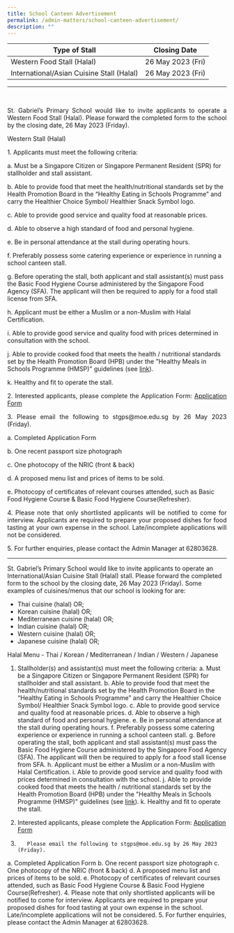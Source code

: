 ```yaml
---
title: School Canteen Advertisement
permalink: /admin-matters/school-canteen-advertisement/
description: ""
---
```

| Type of Stall | Closing Date |
| -------- | -------- |
| Western Food Stall (Halal)     | 26 May 2023 (Fri)     |
|International/Asian Cuisine Stall (Halal)|26 May 2023 (Fri)|

--------------
<br>
<p align="justify">
St. Gabriel’s Primary School would like to invite applicants to operate a Western Food Stall (Halal). Please forward the completed form to the school by the closing date, 26 May 2023 (Friday). </p>

Western Stall (Halal) <br>
<p align="justify">
1. Applicants must meet the following criteria: <br>

a. Must be a Singapore Citizen or Singapore Permanent Resident (SPR) for stallholder and stall assistant. <br>

b.	Able to provide food that meet the health/nutritional standards set by the Health Promotion Board in the “Healthy Eating in Schools Programme” and carry the Healthier Choice Symbol/ Healthier Snack Symbol logo. <br>

c.	Able to provide good service and quality food at reasonable prices. <br>

d.	Able to observe a high standard of food and personal hygiene. <br>

e.	Be in personal attendance at the stall during operating hours. <br>

f.	Preferably possess some catering experience or experience in running a school canteen stall. <br>

g.	Before operating the stall, both applicant and stall assistant(s) must pass the Basic Food Hygiene Course administered by the Singapore Food Agency (SFA). The applicant will then be required to apply for a food stall license from SFA. <br>

h.	Applicant must be either a Muslim or a non-Muslim with Halal Certification. <br>

i.	Able to provide good service and quality food with prices determined in consultation with the school. <br>

j.	Able to provide cooked food that meets the health / nutritional standards set by the Health Promotion Board (HPB) under the "Healthy Meals in Schools Programme (HMSP)" guidelines (see [link](https://www.hpb.gov.sg/schools/school-programmes/healthy-meals-in-schools-programme)). <br>

k.	Healthy and fit to operate the stall. <br> </p>
<p align="justify">
2. Interested applicants, please complete the Application Form:
<a href="https://drive.google.com/file/d/1riA6LFilvg3d26VNPBl-NSDfZCcEJEP4/view?usp=sharing">Application Form</a>

<br>
</p><p align="justify">
3.         Please email the following to stgps@moe.edu.sg by 26 May 2023 (Friday).<br>

a.	Completed Application Form<br>
	
b.	One recent passport size photograph<br>
	
c.	One photocopy of the NRIC (front &amp; back)<br>
	
d.	A proposed menu list and prices of items to be sold.<br>
	
e.	Photocopy of certificates of relevant courses attended, such as Basic Food Hygiene Course &amp; Basic Food Hygiene Course(Refresher).<br>
</p>
<p align="justify">
4.	Please note that only shortlisted applicants will be notified to come for interview. Applicants are required to prepare your proposed dishes for food tasting at your own expense in the school. Late/incomplete applications will not be considered.<br>
</p>
<p align="justify">
5.	For further enquiries, please contact the Admin Manager at 62803628.
</p>

-------------------

St. Gabriel’s Primary School would like to invite applicants to operate an International/Asian Cuisine Stall (Halal) stall. Please forward the completed form to the school by the closing date, 26 May 2023 (Friday).
Some examples of cuisines/menus that our school is looking for are:
-	Thai cuisine (halal) OR;
-	Korean cuisine (halal) OR;
-	Mediterranean cuisine (halal) OR;
-	Indian cuisine (halal) OR;
-	Western cuisine (halal) OR;
-	Japanese cuisine (halal) OR;


Halal Menu - Thai / Korean / Mediterranean / Indian / Western / Japanese

1. Stallholder(s) and assistant(s) must meet the following criteria:
a.	Must be a Singapore Citizen or Singapore Permanent Resident (SPR) for stallholder and stall assistant.
b.	Able to provide food that meet the health/nutritional standards set by the Health Promotion Board in the “Healthy Eating in Schools Programme” and carry the Healthier Choice Symbol/ Healthier Snack Symbol logo.
c.	Able to provide good service and quality food at reasonable prices.
d.	Able to observe a high standard of food and personal hygiene.
e.	Be in personal attendance at the stall during operating hours.
f.	Preferably possess some catering experience or experience in running a school canteen stall.
g.	Before operating the stall, both applicant and stall assistant(s) must pass the Basic Food Hygiene Course administered by the Singapore Food Agency (SFA). The applicant will then be required to apply for a food stall license from SFA.
h.	Applicant must be either a Muslim or a non-Muslim with Halal Certification.
i.	Able to provide good service and quality food with prices determined in consultation with the school.
j.	Able to provide cooked food that meets the health / nutritional standards set by the Health Promotion Board (HPB) under the "Healthy Meals in Schools Programme (HMSP)" guidelines (see [link](https://www.hpb.gov.sg/schools/school-programmes/healthy-meals-in-schools-programme)).
k.	Healthy and fit to operate the stall.

2. Interested applicants, please complete the Application Form:
<a href="https://drive.google.com/file/d/1riA6LFilvg3d26VNPBl-NSDfZCcEJEP4/view?usp=sharing">Application Form</a>

3.        Please email the following to stgps@moe.edu.sg by 26 May 2023 (Friday).
a.	Completed Application Form
b.	One recent passport size photograph
c.	One photocopy of the NRIC (front &amp; back)
d.	A proposed menu list and prices of items to be sold.
e.	Photocopy of certificates of relevant courses attended, such as Basic Food Hygiene Course &amp; Basic Food Hygiene Course(Refresher).
4.          Please note that only shortlisted applicants will be notified to come for interview. Applicants are required to prepare your proposed dishes for food tasting at your own expense in the school. Late/incomplete applications will not be considered.
5.           For further enquiries, please contact the Admin Manager at 62803628.
